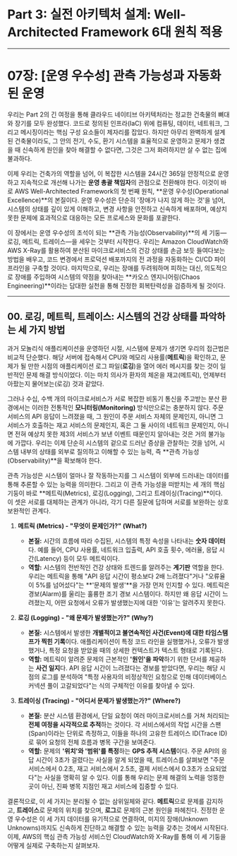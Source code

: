 # Part 3: 실전 아키텍처 설계: Well-Architected Framework 6대 원칙 적용

---

# 07장: [운영 우수성] 관측 가능성과 자동화된 운영

우리는 Part 2의 긴 여정을 통해 클라우드 네이티브 아키텍처라는 정교한 건축물의 뼈대와 장기를 모두 완성했다. 코드로 정의된 인프라(IaC) 위에 컴퓨팅, 데이터, 네트워크, 그리고 메시징이라는 핵심 구성 요소들이 제자리를 잡았다. 하지만 아무리 완벽하게 설계된 건축물이라도, 그 안의 전기, 수도, 환기 시스템을 효율적으로 운영하고 문제가 생겼을 때 신속하게 원인을 찾아 해결할 수 없다면, 그것은 그저 화려하지만 살 수 없는 집에 불과하다.

이제 우리는 건축가의 역할을 넘어, 이 복잡한 시스템을 24시간 365일 안정적으로 운영하고 지속적으로 개선해 나가는 **운영 총괄 책임자**의 관점으로 전환해야 한다. 이것이 바로 AWS Well-Architected Framework의 첫 번째 원칙, **운영 우수성(Operational Excellence)**의 본질이다. 운영 우수성은 단순히 '장애가 나지 않게 하는 것'을 넘어, 시스템의 상태를 깊이 있게 이해하고, 변경 사항을 안전하고 신속하게 배포하며, 예상치 못한 문제에 효과적으로 대응하는 모든 프로세스와 문화를 포괄한다.

이 장에서는 운영 우수성의 초석이 되는 **관측 가능성(Observability)**의 세 기둥—로깅, 메트릭, 트레이스—을 세우는 것부터 시작한다. 우리는 Amazon CloudWatch와 AWS X-Ray를 활용하여 분산된 마이크로서비스의 건강 상태를 손금 보듯 들여다보는 방법을 배우고, 코드 변경에서 프로덕션 배포까지의 전 과정을 자동화하는 CI/CD 파이프라인을 구축할 것이다. 마지막으로, 우리는 장애를 두려워하며 피하는 대신, 의도적으로 장애를 주입하여 시스템의 약점을 찾아내는 **카오스 엔지니어링(Chaos Engineering)**이라는 담대한 실천을 통해 진정한 회복탄력성을 검증하게 될 것이다.

---

## 00. 로깅, 메트릭, 트레이스: 시스템의 건강 상태를 파악하는 세 가지 방법

과거 모놀리식 애플리케이션을 운영하던 시절, 시스템에 문제가 생기면 우리의 접근법은 비교적 단순했다. 해당 서버에 접속해서 CPU와 메모리 사용률(**메트릭**)을 확인하고, 문제가 될 만한 시점의 애플리케이션 로그 파일(**로깅**)을 열어 에러 메시지를 찾는 것이 일반적인 문제 해결 방식이었다. 이는 마치 의사가 환자의 체온을 재고(메트릭), 언제부터 아팠는지 물어보는(로깅) 것과 같았다.

그러나 수십, 수백 개의 마이크로서비스가 서로 복잡한 비동기 통신을 주고받는 분산 환경에서는 이러한 전통적인 **모니터링(Monitoring)** 방식만으로는 충분하지 않다. 주문 서비스의 API 응답이 느려졌을 때, 그 원인이 주문 서비스 자체의 문제인지, 아니면 그 서비스가 호출하는 재고 서비스의 문제인지, 혹은 그 둘 사이의 네트워크 문제인지, 아니면 전혀 예상치 못한 제3의 서비스가 보낸 이벤트 때문인지 알아내는 것은 거의 불가능에 가깝다. 우리는 이제 단순히 시스템의 겉으로 드러난 증상을 관찰하는 것을 넘어, 시스템 내부의 상태를 외부로 질의하고 이해할 수 있는 능력, 즉 **관측 가능성(Observability)**을 확보해야 한다.

관측 가능성은 시스템이 얼마나 잘 작동하는지를 그 시스템이 외부에 드러내는 데이터를 통해 추론할 수 있는 능력을 의미한다. 그리고 이 관측 가능성을 떠받치는 세 개의 핵심 기둥이 바로 **메트릭(Metrics), 로깅(Logging), 그리고 트레이싱(Tracing)**이다. 이 셋은 서로를 대체하는 관계가 아니라, 각기 다른 질문에 답하며 서로를 보완하는 상호 보완적인 관계다.



1.  **메트릭 (Metrics) - "무엇이 문제인가?" (What?)**
    * **본질:** 시간의 흐름에 따라 수집된, 시스템의 특정 속성을 나타내는 **숫자 데이터**다. 예를 들어, CPU 사용률, 네트워크 입출력, API 호출 횟수, 에러율, 응답 시간(Latency) 등이 모두 메트릭이다.
    * **역할:** 시스템의 전반적인 건강 상태와 트렌드를 알려주는 **계기판** 역할을 한다. 우리는 메트릭을 통해 "API 응답 시간이 평소보다 2배 느려졌다"거나 "오류율이 5%를 넘어섰다"는 **'문제의 발생'**을 가장 먼저 인지할 수 있다. 메트릭은 경보(Alarm)를 울리는 훌륭한 조기 경보 시스템이다. 하지만 왜 응답 시간이 느려졌는지, 어떤 요청에서 오류가 발생했는지에 대한 '이유'는 알려주지 못한다.

2.  **로깅 (Logging) - "왜 문제가 발생했는가?" (Why?)**
    * **본질:** 시스템에서 발생한 **개별적이고 불연속적인 사건(Event)에 대한 타임스탬프가 찍힌 기록**이다. 애플리케이션이 특정 코드 라인을 실행했거나, 오류가 발생했거나, 특정 요청을 받았을 때의 상세한 컨텍스트가 텍스트 형태로 기록된다.
    * **역할:** 메트릭이 알려준 문제의 근본적인 **'원인'을 파악**하기 위한 단서를 제공하는 **사건 일지**다. API 응답 시간이 느려졌다는 경보를 받았다면, 우리는 해당 시점의 로그를 분석하여 "특정 사용자의 비정상적인 요청으로 인해 데이터베이스 커넥션 풀이 고갈되었다"는 식의 구체적인 이유를 찾아낼 수 있다.

3.  **트레이싱 (Tracing) - "어디서 문제가 발생했는가?" (Where?)**
    * **본질:** 분산 시스템 환경에서, 단일 요청이 여러 마이크로서비스를 거쳐 처리되는 **전체 여정을 시각적으로 추적**하는 것이다. 각 서비스에서의 작업 시간을 스팬(Span)이라는 단위로 측정하고, 이들을 하나의 고유한 트레이스 ID(Trace ID)로 묶어 요청의 전체 흐름과 병목 구간을 보여준다.
    * **역할:** 문제의 **'위치'와 '범위'를 특정**하는 **GPS 추적 시스템**이다. 주문 API의 응답 시간이 3초가 걸렸다는 사실을 알게 되었을 때, 트레이스를 살펴보면 "주문 서비스에서 0.2초, 재고 서비스에서 2.5초, 결제 서비스에서 0.3초가 소요되었다"는 사실을 명확히 알 수 있다. 이를 통해 우리는 문제 해결의 노력을 엉뚱한 곳이 아닌, 진짜 병목 지점인 재고 서비스에 집중할 수 있다.

결론적으로, 이 세 가지는 분리될 수 없는 삼위일체와 같다. **메트릭**으로 문제를 감지하고, **트레이스**로 문제의 위치를 찾으며, **로그**로 문제의 근본 원인을 파헤친다. 진정한 운영 우수성은 이 세 가지 데이터를 유기적으로 연결하여, 미지의 장애(Unknown Unknowns)까지도 신속하게 진단하고 해결할 수 있는 능력을 갖추는 것에서 시작된다. 이제, AWS의 핵심 관측 가능성 서비스인 CloudWatch와 X-Ray를 통해 이 세 기둥을 어떻게 실제로 구축하는지 살펴보자.